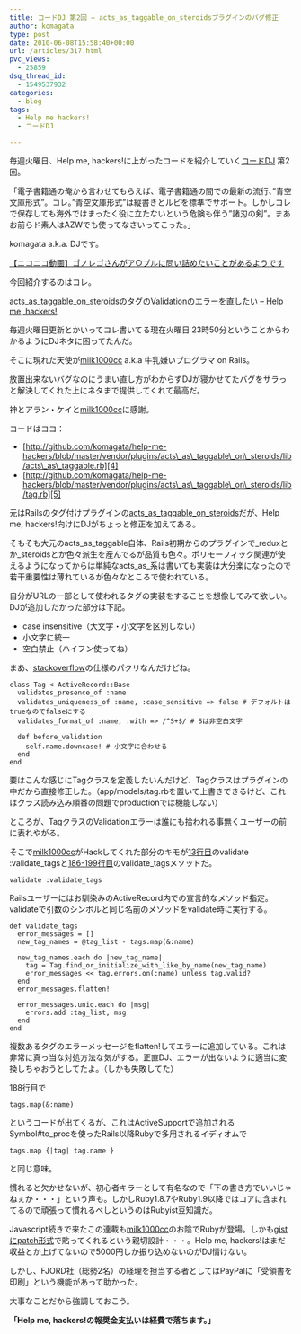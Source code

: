 ```yaml
---
title: コードDJ 第2回 – acts_as_taggable_on_steroidsプラグインのバグ修正
author: komagata
type: post
date: 2010-06-08T15:58:40+00:00
url: /articles/317.html
pvc_views:
  - 25859
dsq_thread_id:
  - 1549537932
categories:
  - blog
tags:
  - Help me hackers!
  - コードDJ

---
```

毎週火曜日、Help me, hackers!に上がったコードを紹介していく[コードDJ][1] 第2回。

「電子書籍通の俺から言わせてもらえば、電子書籍通の間での最新の流行、&#8221;青空文庫形式&#8221;。コレ。&#8221;青空文庫形式&#8221;は縦書きとルビを標準でサポート。しかしコレで保存しても海外ではまったく役に立たないという危険も伴う&#8221;諸刃の剣&#8221;。まあお前らド素人はAZWでも使ってなさいってこった。」

komagata a.k.a. DJです。

<noscript>
  <a href="http://www.nicovideo.jp/watch/sm10849890">【ニコニコ動画】ゴノレゴさんがア○プルに問い詰めたいことがあるようです</a>
</noscript>

今回紹介するのはコレ。

[acts\_as\_taggable\_on\_steroidsのタグのValidationのエラーを直したい &#8211; Help me, hackers!][2]

毎週火曜日更新とかいってコレ書いてる現在火曜日 23時50分ということからわかるようにDJネタに困ってたんだ。

そこに現れた天使が[milk1000cc][3] a.k.a 牛乳嫌いプログラマ on Rails。

放置出来ないバグなのにうまい直し方がわからずDJが寝かせてたバグをサラっと解決してくれた上にネタまで提供してくれて最高だ。

神とアラン・ケイと[milk1000cc][3]に感謝。

コードはココ：

  * [http://github.com/komagata/help-me-hackers/blob/master/vendor/plugins/acts\_as\_taggable\_on\_steroids/lib/acts\_as\_taggable.rb][4]
  * [http://github.com/komagata/help-me-hackers/blob/master/vendor/plugins/acts\_as\_taggable\_on\_steroids/lib/tag.rb][5]

元はRailsのタグ付けプラグインの[acts\_as\_taggable\_on\_steroids][6]だが、Help me, hackers!向けにDJがちょっと修正を加えてある。

そもそも大元のacts\_as\_taggable自体、Rails初期からのプラグインで\_reduxとか\_steroidsとか色々派生を産んでるが品質も色々。ポリモーフィック関連が使えるようになってからは単純なacts\_as\_系は書いても実装は大分楽になったので若干重要性は薄れているが色々なところで使われている。

自分がURLの一部として使われるタグの実装をすることを想像してみて欲しい。DJが追加したかった部分は下記。

  * case insensitive（大文字・小文字を区別しない）
  * 小文字に統一
  * 空白禁止（ハイフン使ってね）

まあ、[stackoverflow][7]の仕様のパクリなんだけどね。

<pre><code lang="ruby">class Tag &lt; ActiveRecord::Base
  validates_presence_of :name
  validates_uniqueness_of :name, :case_sensitive => false # デフォルトはtrueなのでfalseにする
  validates_format_of :name, :with => /^S+$/ # Sは非空白文字

  def before_validation
    self.name.downcase! # 小文字に合わせる
  end
end</code></pre>

要はこんな感じにTagクラスを定義したいんだけど、Tagクラスはプラグインの中だから直接修正した。（app/models/tag.rbを置いて上書きできるけど、これはクラス読み込み順番の問題でproductionでは機能しない）

ところが、TagクラスのValidationエラーは誰にも拾われる事無くユーザーの前に表れやがる。

そこで[milk1000cc][3]がHackしてくれた部分のキモが[13行目][8]のvalidate :validate_tagsと[186-199行目][9]のvalidate_tagsメソッドだ。

<pre><code lang="ruby">validate :validate_tags</code></pre>

Railsユーザーにはお馴染みのActiveRecord内での宣言的なメソッド指定。validateで引数のシンボルと同じ名前のメソッドをvalidate時に実行する。

<pre><code lang="ruby">def validate_tags
  error_messages = []
  new_tag_names = @tag_list - tags.map(&:name)

  new_tag_names.each do |new_tag_name|
    tag = Tag.find_or_initialize_with_like_by_name(new_tag_name)
    error_messages &lt;&lt; tag.errors.on(:name) unless tag.valid?
  end
  error_messages.flatten!

  error_messages.uniq.each do |msg|
    errors.add :tag_list, msg
  end
end</code></pre>

複数あるタグのエラーメッセージをflatten!してエラーに追加している。これは非常に真っ当な対処方法な気がする。正直DJ、エラーが出ないように適当に変換しちゃおうとしてたよ。（しかも失敗してた）

188行目で

<pre><code lang="ruby">tags.map(&:name)</code></pre>

というコードが出てくるが、これはActiveSupportで追加されるSymbol#to_procを使ったRails以降Rubyで多用されるイディオムで

<pre><code lang="ruby">tags.map {|tag| tag.name }</code></pre>

と同じ意味。

慣れると欠かせないが、初心者キラーとして有名なので「下の書き方でいいじゃねぇか・・・」という声も。しかしRuby1.8.7やRuby1.9以降ではコアに含まれてるので頑張って慣れるべしというのはRubyist豆知識だ。

Javascript続きで来たこの連載も[milk1000cc][3]のお陰でRubyが登場。しかも[gistにpatch形式][10]で貼ってくれるという親切設計・・・。Help me, hackers!はまだ収益とか上げてないので5000円しか振り込めないのがDJ情けない。

しかし、FJORD社（総勢2名）の経理を担当する者としてはPayPalに「受領書を印刷」という機能があって助かった。

大事なことだから強調しておこう。

**「Help me, hackers!の報奨金支払いは経費で落ちます。」**

 [1]: http://fjord.jp/tag/code-dj
 [2]: http://help-me-hackers.com/tasks/87
 [3]: http://help-me-hackers.com/milk1000cc
 [4]: http://github.com/komagata/help-me-hackers/blob/master/vendor/plugins/acts_as_taggable_on_steroids/lib/acts_as_taggable.rb
 [5]: http://github.com/komagata/help-me-hackers/blob/master/vendor/plugins/acts_as_taggable_on_steroids/lib/tag.rb
 [6]: http://github.com/jviney/acts_as_taggable_on_steroids
 [7]: http://stackoverflow.com/
 [8]: http://github.com/komagata/help-me-hackers/blob/master/vendor/plugins/acts_as_taggable_on_steroids/lib/acts_as_taggable.rb#L13
 [9]: http://github.com/komagata/help-me-hackers/blob/master/vendor/plugins/acts_as_taggable_on_steroids/lib/acts_as_taggable.rb#L186-199
 [10]: http://gist.github.com/429834